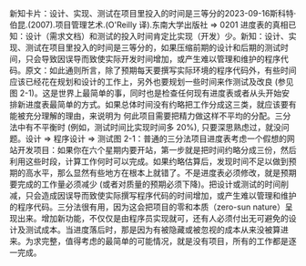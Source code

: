 

新知卡片：设计、实现、测试在项目里投入的时间是三等分的2023-09-16斯科特·伯昆.(2007).项目管理艺术.(O'Reilly 译).东南大学出版社 => 0201 进度表的真相已知：设计（需求文档）和测试的投入时间肯定比实现（开发）少。新知：设计、实现、测试在项目里投入的时间是三等分的，如果压缩前期的设计和后期的测试时间，只会导致因误导而致使实际开发时间增加，或产生难以管理和维护的程序代码。原文：如此通则所言，除了预期每天要撰写实际环境的程序代码外，有些时间应该已经花在规划和设计的工作上，另外也要规划一些时间来作测试及改良 (参见图 2-1)。这是世界上最简单的事，同时也是检查任何现有进度表或者从头开始安排新进度表最简单的方式。如果总体时间没有约略把工作分成这三类，就应该要有能被充分理解的理由，来说明为 何此项目需要把精力做这样不平均的分配。三分法中有不平衡时 (例如，测试时间比实现时间多 20%), 只要深思熟虑过，就没问题。设计 => 程序设计 => 测试图 2-1：普通的三分法项目进度表考虑一个假想的网站开发项目：如果你在六个星期内要开站，第一步就是把时间约略分成三份，然后利用这些时段，计算工作何时可以完成。如果约略估算后，发现时间不足以做到预期的高水平，那么显然有些地方在根本上就错了。不是进度表必须修改，就是预期要完成的工作量必须减少 (或者对质量的预期必须下降)。把设计或测试的时间削减，只会造成因误导而致使实际撰写程序代码的时间增加，或产生难以管理和维护的程序代码。三分法很有用，因为这会把项目的零和本质（zero-sun nature）呈现出来。增加新功能，不仅仅是由程序员实现就可，还有人必须付出无可避免的设计及测试成本。当进度落后时，那是因为有被隐藏或被忽视的成本从来没被算进来。为求完整，值得考虑的最简单的可能情况，就是没有项目，所有的工作都是逐一完成。